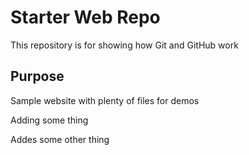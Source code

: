 
# Starter Web Repo

This repository is for showing how Git and GitHub work

## Purpose

Sample website with plenty of files for demos

Adding some thing

Addes some other thing
